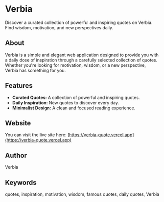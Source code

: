 # Verbia

Discover a curated collection of powerful and inspiring quotes on Verbia. Find wisdom, motivation, and new perspectives daily.

## About

Verbia is a simple and elegant web application designed to provide you with a daily dose of inspiration through a carefully selected collection of quotes. Whether you're looking for motivation, wisdom, or a new perspective, Verbia has something for you.

## Features

*   **Curated Quotes:** A collection of powerful and inspiring quotes.
*   **Daily Inspiration:** New quotes to discover every day.
*   **Minimalist Design:** A clean and focused reading experience.

## Website

You can visit the live site here: [https://verbia-quote.vercel.app](https://verbia-quote.vercel.app)

## Author

Verbia

## Keywords

quotes, inspiration, motivation, wisdom, famous quotes, daily quotes, Verbia